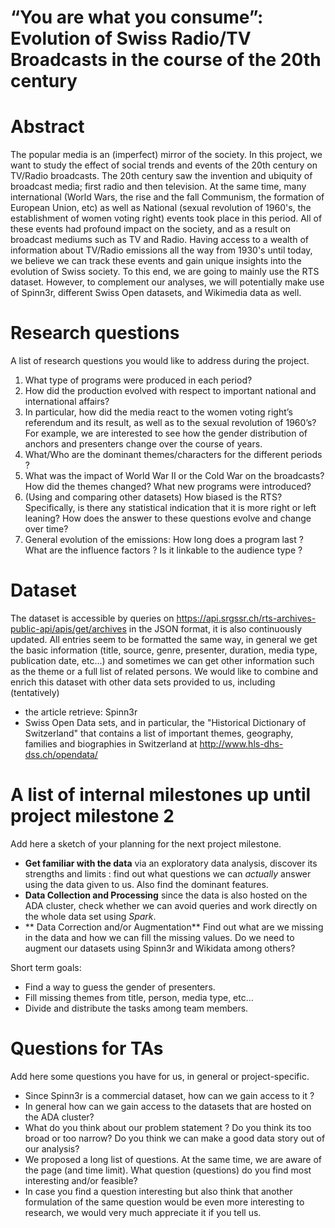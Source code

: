 # “You are what you consume”: Evolution of Swiss Radio/TV Broadcasts in the course of the 20th century

# Abstract

The popular media is an (imperfect) mirror of the society. In this project, we want to study the effect of social trends and events of the 20th century on TV/Radio broadcasts. The 20th century saw the invention and ubiquity of broadcast media; first radio and then television. At the same time, many international (World Wars, the rise and the fall Communism, the formation of European Union, etc) as well as National (sexual revolution of 1960's, the establishment of women voting right) events took place in this period. All of these events had profound impact on the society, and as a result on broadcast mediums such as TV and Radio. Having access to a wealth of information about  TV/Radio emissions all the way from 1930's until today, we believe we can track these events and gain unique insights into the evolution of Swiss society. To this end, we are going to mainly use the RTS dataset. However, to complement our analyses, we will potentially make use of Spinn3r, different Swiss Open datasets, and Wikimedia data as well.



# Research questions
A list of research questions you would like to address during the project.
1. What type of programs were produced in each period? 
2. How did the production evolved with respect to important national and international affairs? 
3. In particular, how did the media react to the women voting right’s referendum and its result, as well as to the sexual revolution of 1960’s?  
	For example, we are interested to see how the gender distribution of anchors and presenters change over the course of years.   
4. What/Who are the dominant themes/characters for the different periods ?
5. What was the impact of World War II or the Cold War on the broadcasts? How did the themes changed? What new programs were introduced? 
6. (Using and comparing other datasets) How biased is the RTS? Specifically, is there any statistical indication that it is more right or left leaning? How does the answer to these questions evolve and change over time?
7.  General evolution of the emissions: How long does a program last ? What are the influence factors ? Is it linkable to the audience type ?

# Dataset
The dataset is accessible by queries on https://api.srgssr.ch/rts-archives-public-api/apis/get/archives in the JSON format, it is also continuously updated. All entries seem to be formatted the same way, in general we get the basic information (title, source, genre, presenter, duration, media type, publication date, etc...) and sometimes we can get other information such as the theme or a full list of related persons. We would like to combine and enrich this dataset with other data sets provided to us, including (tentatively)
- the article retrieve: Spinn3r
- Swiss Open Data sets, and in particular, the  "Historical Dictionary of Switzerland" that contains a list of important themes, geography, families and biographies in Switzerland at http://www.hls-dhs-dss.ch/opendata/

# A list of internal milestones up until project milestone 2
Add here a sketch of your planning for the next project milestone.

- **Get familiar with the data** via an exploratory data analysis, discover its strengths and limits : find out what questions we can *actually* answer using the data given to us. Also find the dominant features. 
- **Data Collection and Processing** since the data is also hosted on the ADA cluster, check whether we can avoid queries and work directly on the whole data set using *Spark*.
- ** Data Correction and/or Augmentation**  Find out what are we missing in the data and  how we can fill the missing values. Do we need to augment our datasets using Spinn3r and Wikidata among others? 

Short term goals:
-  Find a way to guess the gender of presenters.
- Fill missing themes from title, person, media type, etc...
- Divide and distribute the tasks among team members. 

# Questions for TAs
Add here some questions you have for us, in general or project-specific.

-  Since Spinn3r is a commercial dataset, how can we gain access to it ?
-  In general how can we gain access to the datasets that are hosted on the ADA cluster? 
- What do you think about our problem statement ? Do you think its too broad or too narrow? Do you think we can make a good data story out of our analysis? 
- We proposed a long list of questions. At the same time, we are aware of the page (and time limit). What question (questions) do you find most interesting and/or feasible? 
- In case you find a question interesting but also think that another formulation of the same question would be even more interesting to research, we would very much appreciate it if you tell us.
